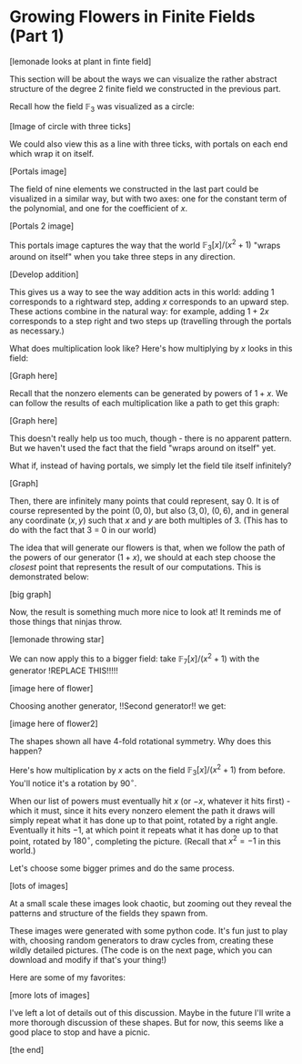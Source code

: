 # Growing Flowers in Finite Fields (Part 1)

[lemonade looks at plant in finte field]

This section will be about the ways we can visualize the rather abstract structure of the degree 2 finite field we constructed in the previous part. 

Recall how the field $\mathbb F_3$ was visualized as a circle:

[Image of circle with three ticks]

We could also view this as a line with three ticks, with portals on each end which wrap it on itself. 

[Portals image]

The field of nine elements we constructed in the last part could be visualized in a similar way, but with two axes: one for the constant term of the polynomial, and one for the coefficient of $x$. 

[Portals 2 image]

This portals image captures the way that the world $\mathbb F_3[x] / (x^2 + 1)$ "wraps around on itself" when you take three steps in any direction. 

[Develop addition]

This gives us a way to see the way addition acts in this world: adding $1$ corresponds to a rightward step, adding $x$ corresponds to an upward step. These actions combine in the natural way: for example, adding $1 + 2x$ corresponds to a step right and two steps up (travelling through the portals as necessary.)

What does multiplication look like? Here's how multiplying by $x$ looks in this field:

[Graph here]

Recall that the nonzero elements can be generated by powers of $1+x$. We can follow the results of each multiplication like a path to get this graph:

[Graph here]

This doesn't really help us too much, though - there is no apparent pattern. But we haven't used the fact that the field "wraps around on itself" yet.

What if, instead of having portals, we simply let the field tile itself infinitely?

[Graph]

Then, there are infinitely many points that could represent, say $0$. It is of course represented by the point $(0, 0)$, but also $(3, 0)$, $(0, 6)$, and in general any coordinate $(x, y)$ such that $x$ and $y$ are both multiples of 3. (This has to do with the fact that 3 = 0 in our world)

The idea that will generate our flowers is that, when we follow the path of the powers of our generator $(1+x)$, we should at each step choose the *closest* point that represents the result of our computations. This is demonstrated below:

[big graph]

Now, the result is something much more nice to look at! It reminds me of those things that ninjas throw.

[lemonade throwing star]

We can now apply this to a bigger field: take $\mathbb F_7 [x] / (x^2 + 1)$ with the generator !REPLACE THIS!!!!!

[image here of flower]

Choosing another generator, !!Second generator!! we get:

[image here of flower2]

The shapes shown all have 4-fold rotational symmetry. Why does this happen?

Here's how multiplication by $x$ acts on the field $\mathbb F_3[x] / (x^2 + 1)$ from before. You'll notice it's a rotation by $90 ^ \circ$. 

When our list of powers must eventually hit $x$ (or $-x$, whatever it hits first) - which it must, since it hits every nonzero element the path it draws will simply repeat what it has done up to that point, rotated by a right angle. Eventually it hits $-1$, at which point it repeats what it has done up to that point, rotated by $180^ \circ$, completing the picture. (Recall that $x^2 = -1$ in this world.)

Let's choose some bigger primes and do the same process. 

[lots of images]

At a small scale these images look chaotic, but zooming out they reveal the patterns and structure of the fields they spawn from. 

These images were generated with some python code. It's fun just to play with, choosing random generators to draw cycles from, creating these wildly detailed pictures. (The code is on the next page, which you can download and modify if that's your thing!)

Here are some of my favorites:

[more lots of images]

I've left a lot of details out of this discussion. Maybe in the future I'll write a more thorough discussion of these shapes. But for now, this seems like a good place to stop and have a picnic. 

[the end]
